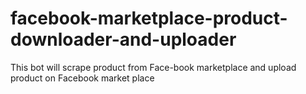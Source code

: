 # facebook-marketplace-product-downloader-and-uploader
This bot will scrape product from Face-book marketplace and upload product on Facebook market place
